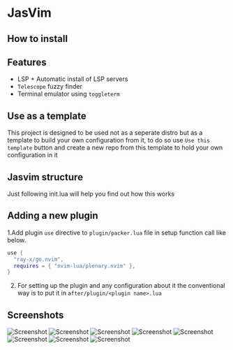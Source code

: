 # JasVim
## How to install

## Features
- LSP + Automatic install of LSP servers
- `Telescope` fuzzy finder
- Terminal emulator using `toggleterm`

## Use as a template
This project is designed to be used not as a seperate distro but as a template to build your own configuration from it,
to do so use `Use this template` button and create a new repo from this template to hold your own configuration in it

## Jasvim structure
Just following init.lua will help you find out how this works
## Adding a new plugin
1.Add plugin `use` directive to `plugin/packer.lua` file in setup function call like below.
```lua
use {
  "ray-x/go.nvim",
  requires = { "nvim-lua/plenary.nvim" },
}

```
2. For setting up the plugin and any configuration about it the conventional way is to put it
in `after/plugin/<plugin name>.lua`

## Screenshots
![Screenshot](https://raw.github.com/amirrezaask/jasvim/master/screenshots/0.png)
![Screenshot](https://raw.github.com/amirrezaask/jasvim/master/screenshots/1.png)
![Screenshot](https://raw.github.com/amirrezaask/jasvim/master/screenshots/2.png)
![Screenshot](https://raw.github.com/amirrezaask/jasvim/master/screenshots/3.png)
![Screenshot](https://raw.github.com/amirrezaask/jasvim/master/screenshots/4.png)
![Screenshot](https://raw.github.com/amirrezaask/jasvim/master/screenshots/5.png)
![Screenshot](https://raw.github.com/amirrezaask/jasvim/master/screenshots/6.png)
![Screenshot](https://raw.github.com/amirrezaask/jasvim/master/screenshots/7.png)

